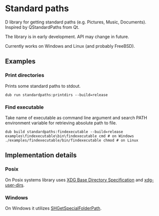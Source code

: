 # Standard paths

D library for getting standard paths (e.g. Pictures, Music, Documents). Inspired by QStandardPaths from Qt.

The library is in early development. API may change in future.

Currently works on Windows and Linux (and probably FreeBSD).

## Examples

### Print directories

Prints some standard paths to stdout.

    dub run standardpaths:printdirs --build=release

### Find executable

Take name of executable as command line argument and search PATH environment variable for retrieving absolute path to file.

    dub build standardpaths:findexecutable --build=release
    examples\findexecutable\bin\findexecutable cmd # on Windows
    ./examples/findexecutable/bin/findexecutable chmod # on Linux

## Implementation details   

### Posix

On Posix systems library uses [XDG Base Directory Specification](http://standards.freedesktop.org/basedir-spec/latest/index.html#introduction) and [xdg-user-dirs](http://www.freedesktop.org/wiki/Software/xdg-user-dirs/).

### Windows

On Windows it utilizes [SHGetSpecialFolderPath](https://msdn.microsoft.com/en-us/library/windows/desktop/bb762204(v=vs.85).aspx).
